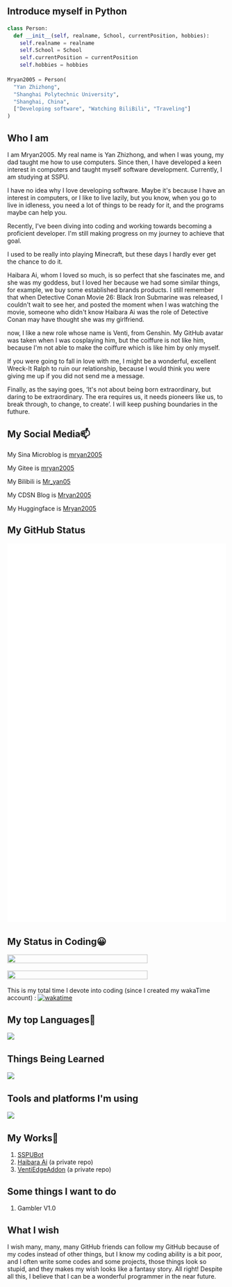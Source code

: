 ## Introduce myself in Python

```python
class Person:
  def __init__(self, realname, School, currentPosition, hobbies):
    self.realname = realname
    self.School = School
    self.currentPosition = currentPosition
    self.hobbies = hobbies

Mryan2005 = Person(
  "Yan Zhizhong",
  "Shanghai Polytechnic University",
  "Shanghai, China",
  ["Developing software", "Watching BiliBili", "Traveling"]
)
```

## Who I am

I am Mryan2005. My real name is Yan Zhizhong, and when I was young, my dad taught me how to use computers. Since then, I have developed a keen interest in computers and taught myself software development. Currently, I am studying at SSPU.

I have no idea why I love developing software. Maybe it's because I have an interest in computers, or I like to live lazily, but you know, when you go to live in idleness, you need a lot of things to be ready for it, and  the programs maybe can help you.

Recently, I've been diving into coding and working towards becoming a proficient developer. I'm still making progress on my journey to achieve that goal.

I used to be really into playing Minecraft, but these days I hardly ever get the chance to do it.

Haibara Ai, whom I loved so much, is so perfect that she fascinates me, and she was my goddess, but I loved her because we had some similar things, for example, we buy some established brands products. I still remember that when Detective Conan Movie 26: Black Iron Submarine was released, I couldn't wait to see her, and posted the moment when I was watching the movie, someone who didn't know Haibara Ai was the role of Detective Conan may have thought she was my girlfriend.

now, I like a new role whose name is Venti, from Genshin. My GitHub avatar was taken when I was cosplaying him, but the coiffure is not like him, because I'm not able to make the coiffure which is like him by only myself.

If you were going to fall in love with me, I might be a wonderful, excellent Wreck-It Ralph to ruin our relationship, because I would think you were giving me up if you did not send me a message.

Finally, as the saying goes, ‘It's not about being born extraordinary, but daring to be extraordinary. The era requires us, it needs pioneers like us, to break through, to change, to create’. I will keep pushing boundaries in the futhure.

## My Social Media📫
My Sina Microblog is [mryan2005](https://weibo.com/mryan2005)

My Gitee is [mryan2005](https://gitee.com/Mryan2005)

My Bilibili is [Mr_yan05](https://space.bilibili.com/372328307)

My CDSN Blog is [Mryan2005](https://blog.csdn.net/qq_21739599?spm=1000.2115.3001.5343)

My Huggingface is [Mryan2005](https://huggingface.co/Mryan2005)


## My GitHub Status

<img src="/github-metrics.svg"></img>

## My Status in Coding😀

<img height=80% width=80% src="https://github-readme-activity-graph.vercel.app/graph?username=Mryan2005&theme=github-compact&hide_border=true&area=true" />

<!--<img src="https://github-readme-stats.vercel.app/api/wakatime?username=Mryan2005"></img>-->

<img height=80% width=80% src="https://wakatime.com/share/@Mryan2005/86354979-2142-466b-b10d-e4927dedf688.svg"></img>

This is my total time I devote into coding (since I created my wakaTime account) : [![wakatime](https://wakatime.com/badge/user/aa8df3f1-fb84-4e5f-972c-a799978f737d.svg)](https://wakatime.com/@aa8df3f1-fb84-4e5f-972c-a799978f737d)

## My top Languages📄

<img src="https://skillicons.dev/icons?i=c,cpp,python,bash,md" />

## Things Being Learned

<img src="https://skillicons.dev/icons?i=c,cpp,python,bash,cmake,githubactions,java,matlab,mysql,opencv,py,pytorch,mysql,unreal,md,html,vim,ubuntu" />

## Tools and platforms I'm using

<img src="https://skillicons.dev/icons?i=docker,git,windows,ubuntu,apple,clion,cloudflare,github,gitlab,githubactions,opencv,phpstorm,pycharm,py,pytorch,vercel,vscode,unreal,tensorflow,mysql,md,anaconda,vim" />

## My Works💾
1. [SSPUBot](https://github.com/Mryan2005/SSPU-Bot)
2. [Haibara Ai](https://github.com/Mryan2005/Haibara-Ai) (a private repo)
3. [VentiEdgeAddon](https://github.com/Mryan2005/VentiEdgeAddon) (a private repo)

## Some things I want to do

1. Gambler V1.0
 
## What I wish

I wish many, many, many GitHub friends can follow my GitHub because of my codes instead of other things, but I know my coding ability is a bit poor, and I often write some codes and some projects, those things look so stupid, and they makes my wish looks like a fantasy story. All right! Despite all this, I believe that I can be a wonderful programmer in the near future.

<!--
**Mryan2005/Mryan2005** is a ✨ _special_ ✨ repository because its `README.md` (this file) appears on your GitHub profile.

Here are some ideas to get started:

- 🔭 I’m currently working on ...
- 🌱 I’m currently learning ...
- 👯 I’m looking to collaborate on ...
- 🤔 I’m looking for help with ...
- 💬 Ask me about ...
- 📫 How to reach me: ...
- 😄 Pronouns: ...
- ⚡ Fun fact: ...
-->
